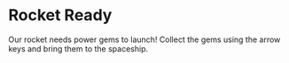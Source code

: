 # Rocket Ready

Our rocket needs power gems to launch! Collect the gems using the arrow keys and bring them to the spaceship.
